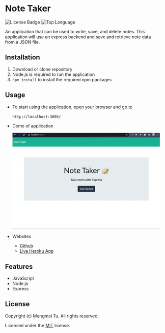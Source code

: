 # Note Taker

![License Badge](https://img.shields.io/github/license/mmeii/11-note-taker) ![Top Language](https://img.shields.io/github/languages/top/mmeii/11-note-taker)

An application that can be used to write, save, and delete notes. This application will use an express backend and save and retrieve note data from a JSON file.

## Installation

1. Download or clone repository
2. Node.js is required to run the application
3. `npm install` to install the required npm packages

## Usage

* To start using the application, open your browser and go to
  
  `http://localhost:3000/`

* Demo of application

  ![Note Taker Demo](./public/assets/note-taker-demo.gif)

* Websites
  * [Github](https://github.com/mmeii/note-taker)
  * [Live Heroku App](https://murmuring-falls-28433.herokuapp.com/)

## Features

* JavaScript
* Node.js
* Express

## License

  Copyright (c) Mengmei Tu. All rights reserved.
  
  Licensed under the [MIT](LICENSE) license.
  
